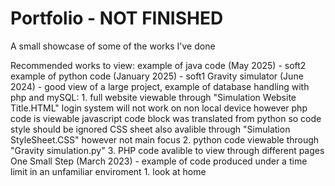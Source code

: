 # Portfolio - NOT FINISHED
A small showcase of some of the works I've done 

Recommended works to view:
  example of java code (May 2025) - soft2
  example of python code (January 2025) - soft1
  Gravity simulator (June 2024) - good view of a large project, example of database handling with php and mySQL:
    1. full website viewable through "Simulation Website Title.HTML"
       login system will not work on non local device however php code is viewable 
       javascript code block was translated from python so code style should be ignored
       CSS sheet also avalible through "Simulation StyleSheet.CSS" however not main focus 
    2. python code viewable through "Gravity simulation.py"
    3. PHP code avalible to view through different pages
  One Small Step (March 2023) - example of code produced under a time limit in an unfamiliar enviroment
    1. look at home
  
